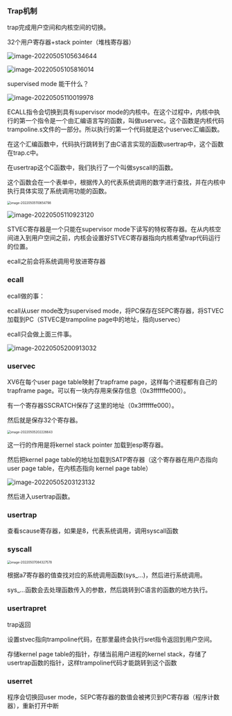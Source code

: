 ### Trap机制

trap完成用户空间和内核空间的切换。

32个用户寄存器+stack pointer（堆栈寄存器）

![image-20220505105634644](https://typora-1306385380.cos.ap-nanjing.myqcloud.com/img/image-20220505105634644.png)

![image-20220505105816014](https://typora-1306385380.cos.ap-nanjing.myqcloud.com/img/image-20220505105816014.png)

supervised mode 能干什么？

![image-20220505110019978](https://typora-1306385380.cos.ap-nanjing.myqcloud.com/img/image-20220505110019978.png)



ECALL指令会切换到具有supervisor mode的内核中。在这个过程中，内核中执行的第一个指令是一个由汇编语言写的函数，叫做uservec。这个函数是内核代码trampoline.s文件的一部分。所以执行的第一个代码就是这个uservec汇编函数。

在这个汇编函数中，代码执行跳转到了由C语言实现的函数usertrap中，这个函数在trap.c中。

在usertrap这个C函数中，我们执行了一个叫做syscall的函数。

这个函数会在一个表单中，根据传入的代表系统调用的数字进行查找，并在内核中执行具体实现了系统调用功能的函数。

<img src="https://typora-1306385380.cos.ap-nanjing.myqcloud.com/img/image-20220505110654798.png" alt="image-20220505110654798" style="zoom:50%;" />

![image-20220505110923120](https://typora-1306385380.cos.ap-nanjing.myqcloud.com/img/image-20220505110923120.png)

STVEC寄存器是一个只能在supervisor mode下读写的特权寄存器。在从内核空间进入到用户空间之前，内核会设置好STVEC寄存器指向内核希望trap代码运行的位置。

ecall之前会将系统调用号放进寄存器

### ecall

ecall做的事：

ecall从user mode改为supervised mode，将PC保存在SEPC寄存器，将STVEC加载到PC（STVEC是trampoline page中的地址，指向uservec）

ecall只会做上面三件事。

![image-20220505200913032](https://typora-1306385380.cos.ap-nanjing.myqcloud.com/img/image-20220505200913032.png)



### uservec

XV6在每个user page table映射了trapframe page，这样每个进程都有自己的trapframe page。可以有一块内存用来保存信息（0x3ffffffe000）。

有一个寄存器SSCRATCH保存了这里的地址（0x3ffffffe000）。

然后就是保存32个寄存器。

<img src="https://typora-1306385380.cos.ap-nanjing.myqcloud.com/img/image-20220505202226643.png" alt="image-20220505202226643" style="zoom:50%;" />

这一行的作用是将kernel stack pointer 加载到esp寄存器。

然后把kernel page table的地址加载到SATP寄存器（这个寄存器在用户态指向user page table，在内核态指向 kernel page table）

![image-20220505203123132](https://typora-1306385380.cos.ap-nanjing.myqcloud.com/img/image-20220505203123132.png)

然后进入usertrap函数。



### usertrap

查看scause寄存器，如果是8，代表系统调用，调用syscall函数



### syscall

<img src="https://typora-1306385380.cos.ap-nanjing.myqcloud.com/img/image-20220507084327578.png" alt="image-20220507084327578" style="zoom: 50%;" />

根据a7寄存器的值查找对应的系统调用函数(sys_...)，然后进行系统调用。

sys_...函数会去处理函数传入的参数，然后跳转到C语言的函数的地方执行。



### usertrapret

trap返回 

设置stvec指向trampoline代码，在那里最终会执行sret指令返回到用户空间。

存储kernel page table的指针，存储当前用户进程的kernel stack，存储了usertrap函数的指针，这样trampoline代码才能跳转到这个函数



### userret

程序会切换回user mode，SEPC寄存器的数值会被拷贝到PC寄存器（程序计数器），重新打开中断

